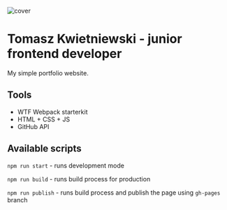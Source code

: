 ![cover](https://tomasz-kwietniewski.github.io/public/og.png)

# Tomasz Kwietniewski - junior frontend developer

My simple portfolio website.

## Tools

- WTF Webpack starterkit
- HTML + CSS + JS
- GitHub API

## Available scripts

`npm run start` - runs development mode

`npm run build` - runs build process for production

`npm run publish` - runs build process and publish the page using `gh-pages` branch

